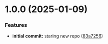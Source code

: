 # 1.0.0 (2025-01-09)


### Features

* **initial commit:** staring new repo ([83a7256](https://github.com/luvsscorpius/desafio-tecnico-sistema-de-cadastro/commit/83a7256f5ee627cba79560cdf7009bc90b0ceafe))
